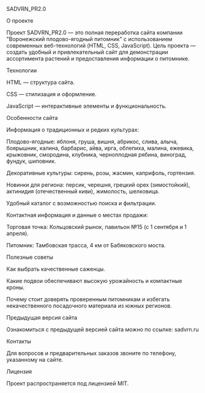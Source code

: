 SADVRN_PR2.0

О проекте

Проект SADVRN_PR2.0 — это полная переработка сайта компании "Воронежский плодово-ягодный питомник" с использованием современных веб-технологий (HTML, CSS, JavaScript). Цель проекта — создать удобный и привлекательный сайт для демонстрации ассортимента растений и предоставления информации о питомнике.

Технологии

HTML — структура сайта.

CSS — стилизация и оформление.

JavaScript — интерактивные элементы и функциональность.

Особенности сайта

Информация о традиционных и редких культурах:

Плодово-ягодные: яблоня, груша, вишня, абрикос, слива, алыча, боярышник, калина, барбарис, айва, ирга, облепиха, малина, ежевика, крыжовник, смородина, клубника, черноплодная рябина, виноград, фундук, шиповник.

Декоративные культуры: сирень, розы, жасмин, каприфоль, гортензия.

Новинки для региона: персик, черешня, грецкий орех (зимостойкий), актинидия (отечественный киви), жимолость, шелковица.

Удобный каталог с возможностью поиска и фильтрации.

Контактная информация и данные о местах продажи:

Торговая точка: Кольцовский рынок, павильон №15 (с 1 сентября и 1 апреля).

Питомник: Тамбовская трасса, 4 км от Бабяковского моста.

Полезные советы

Как выбрать качественные саженцы.

Какие подвои обеспечивают высокую урожайность и компактные кроны.

Почему стоит доверять проверенным питомникам и избегать некачественного посадочного материала из южных регионов.

Предыдущая версия сайта

Ознакомиться с предыдущей версией сайта можно по ссылке: sadvrn.ru

Контакты

Для вопросов и предварительных заказов звоните по телефону, указанному на сайте.

Лицензия

Проект распространяется под лицензией MIT.

